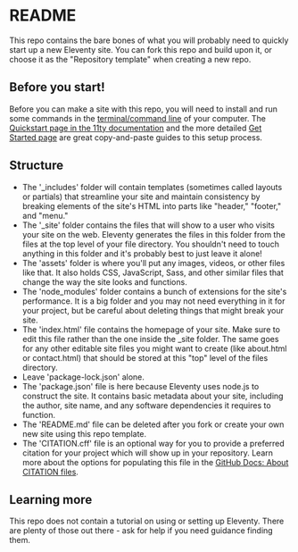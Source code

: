 # README

This repo contains the bare bones of what you will probably need to quickly start up a new Eleventy site. You can fork this repo and build upon it, or choose it as the "Repository template" when creating a new repo.

## Before you start!
Before you can make a site with this repo, you will need to install and run some commands in the [terminal/command line](https://www.11ty.dev/docs/terminal-window/) of your computer. The [Quickstart page in the 11ty documentation](https://www.11ty.dev/) and the more detailed [Get Started page](https://www.11ty.dev/docs/) are great copy-and-paste guides to this setup process.

## Structure
- The '_includes' folder will contain templates (sometimes called layouts or partials) that streamline your site and maintain consistency by breaking elements of the site's HTML into parts like "header," "footer," and "menu."
- The '_site' folder contains the files that will show to a user who visits your site on the web. Eleventy generates the files in this folder from the files at the top level of your file directory. You shouldn't need to touch anything in this folder and it's probably best to just leave it alone!
- The 'assets' folder is where you'll put any images, videos, or other files like that. It also holds CSS, JavaScript, Sass, and other similar files that change the way the site looks and functions.
- The 'node_modules' folder contains a bunch of extensions for the site's performance. It is a big folder and you may not need everything in it for your project, but be careful about deleting things that might break your site.
- The 'index.html' file contains the homepage of your site. Make sure to edit this file rather than the one inside the _site folder. The same goes for any other editable site files you might want to create (like about.html or contact.html) that should be stored at this "top" level of the files directory.
- Leave 'package-lock.json' alone.
- The 'package.json' file is here because Eleventy uses node.js to construct the site. It contains basic metadata about your site, including the author, site name, and any software dependencies it requires to function.
- The 'README.md' file can be deleted after you fork or create your own new site using this repo template.
- The 'CITATION.cff' file is an optional way for you to provide a preferred citation for your project which will show up in your repository. Learn more about the options for populating this file in the [GitHub Docs: About CITATION files](https://docs.github.com/en/repositories/managing-your-repositorys-settings-and-features/customizing-your-repository/about-citation-files).

## Learning more
This repo does not contain a tutorial on using or setting up Eleventy. There are plenty of those out there - ask for help if you need guidance finding them.
